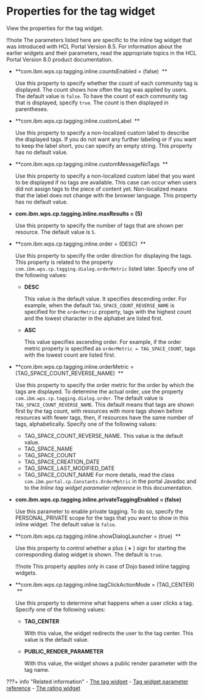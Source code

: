 # Properties for the tag widget

View the properties for the tag widget.

!!!note
    The parameters listed here are specific to the inline tag widget that was introduced with HCL Portal Version 8.5. For information about the earlier widgets and their parameters, read the appropriate topics in the HCL Portal Version 8.0 product documentation.

-   **com.ibm.wps.cp.tagging.inline.countsEnabled = (false)  **

    Use this property to specify whether the count of each community tag is displayed. The count shows how often the tag was applied by users. The default value is `false`. To have the count of each community tag that is displayed, specify `true`. The count is then displayed in parentheses.

-   **com.ibm.wps.cp.tagging.inline.customLabel  **

    Use this property to specify a non-localized custom label to describe the displayed tags. If you do not want any further labeling or if you want to keep the label short, you can specify an empty string. This property has no default value.

-   **com.ibm.wps.cp.tagging.inline.customMessageNoTags  **

    Use this property to specify a non-localized custom label that you want to be displayed if no tags are available. This case can occur when users did not assign tags to the piece of content yet. Non-localized means that the label does not change with the browser language. This property has no default value.

-   **com.ibm.wps.cp.tagging.inline.maxResults = (5)**

    Use this property to specify the number of tags that are shown per resource. The default value is `5`.

-   **com.ibm.wps.cp.tagging.inline.order = (DESC)  **

    Use this property to specify the order direction for displaying the tags. This property is related to the property `com.ibm.wps.cp.tagging.dialog.orderMetric` listed later. Specify one of the following values:

    -   **DESC**

        This value is the default value. It specifies descending order. For example, when the default `TAG_SPACE_COUNT_REVERSE_NAME` is specified for the `orderMetric` property, tags with the highest count and the lowest character in the alphabet are listed first.

    -   **ASC**

        This value specifies ascending order. For example, if the order metric property is specified as `orderMetric = TAG_SPACE_COUNT`, tags with the lowest count are listed first.

-   **com.ibm.wps.cp.tagging.inline.orderMetric = (TAG_SPACE_COUNT_REVERSE_NAME)  **

    Use this property to specify the order metric for the order by which the tags are displayed. To determine the actual order, use the property `com.ibm.wps.cp.tagging.dialog.order`. The default value is `TAG_SPACE_COUNT_REVERSE_NAME`. This default means that tags are shown first by the tag count, with resources with more tags shown before resources with fewer tags, then, if resources have the same number of tags, alphabetically. Specify one of the following values:

    -   TAG_SPACE_COUNT_REVERSE_NAME. This value is the default value.
    -   TAG_SPACE_NAME
    -   TAG_SPACE_COUNT
    -   TAG_SPACE_CREATION_DATE
    -   TAG_SPACE_LAST_MODIFIED_DATE
    -   TAG_SPACE_COUNT_NAME
    For more details, read the class `com.ibm.portal.cp.Constants.OrderMetric` in the portal Javadoc and to the *Inline tag widget parameter reference* in this documentation.

-   **com.ibm.wps.cp.tagging.inline.privateTaggingEnabled = (false)**

    Use this parameter to enable private tagging. To do so, specify the PERSONAL_PRIVATE scope for the tags that you want to show in this inline widget. The default value is `false`.

-   **com.ibm.wps.cp.tagging.inline.showDialogLauncher = (true)  **

    Use this property to control whether a plus ( **+** ) sign for starting the corresponding dialog widget is shown. The default is `true`.

    !!!note
        This property applies only in case of Dojo based inline tagging widgets.

-   **com.ibm.wps.cp.tagging.inline.tagClickActionMode = (TAG_CENTER)  **

    Use this property to determine what happens when a user clicks a tag. Specify one of the following values:

    -   **TAG_CENTER**

        With this value, the widget redirects the user to the tag center. This value is the default value.

    -   **PUBLIC_RENDER_PARAMETER**

        With this value, the widget shows a public render parameter with the tag name.

???+ info "Related information" 
    -   [The tag widget](../../../../../../build_sites/tagging_rating/tagging_rating_ui/tagging_rating_widget/tag_widget/index.md)
    -   [Tag widget parameter reference](../../../../../../build_sites/tagging_rating/cfg_reference/parm_ref_tag_rate_widget/tag_rate_parm_ref_inl_tag_lite.md)
    -   [The rating widget](../../../../../../build_sites/tagging_rating/tagging_rating_ui/tagging_rating_widget/rating_widget/index.md)

